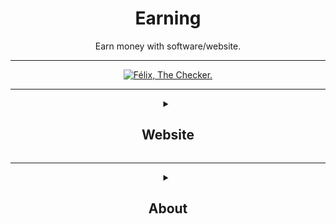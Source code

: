 <div align="center"><h1>Earning</h1>
<p>Earn money with software/website.</p>

___

[![Félix, The Checker.](https://github.com/LeBazarDeBryan/Earning/actions/workflows/link.yml/badge.svg)](https://github.com/LeBazarDeBryan/Earning/actions/workflows/link.yml)
___

<details><summary><h2>Website</h2></summary>
  
| Website | Type | Link |
|---------|------|------|
| AdNade | Surfbar | <a href="https://adnade.net/?ref=LeBazarDeBryan">✔️</a> |
| Appinion | Survey | <a href="">❌</a> |
| AttaPoll | Survey | <a href="https://attapoll.app/join/ykvoh">🟩</a> |
| Bitping | Share Internet | <a href="https://app.bitping.com/?r=fxiFvAEg">🟩</a> |
| ClicTune | Links | <a href="https://www.clictune.com/auth/signup/140463">🟩</a> |
| EarnApp | Share Internet | <a href="https://earnapp.com/dashboard/signup?r=B3RlZCMl">🟩</a> |
| Earnweb | Survey | <a href="">🟥</a> |
| eBesucher | Surfbar | <a href="https://www.ebesucher.com/?ref=justfelix">🟩</a> |
| Gaganode | Share Internet | <a href="https://dashboard.gaganode.com/register?referral_code=brgbswarhqlepuu">🟩</a> |
| Google Opinion Rewards | Survey | <a href="https://surveys.google.com/google-opinion-rewards/">🟩</a> |
| Grass | Share Internet | <a href="https://app.getgrass.io/register/?referralCode=fvehjREzI13uGQv">🟩</a> |
| Honeygain | Share Internet | <a href="https://r.honeygain.me/LEBAZD645C">🟩</a> |
| JumpTask | Survey | <a href="https://www.jumptask.io/r/decyvanejacy">🟩</a> |
| Macadam | Walking | <a href="https://macadam.carrd.co">🟩</a> |
| Pawns | Share Internet | <a href="https://pawns.app/?r=3178929">🟩</a> |
| ProxyLite | Share Internet | <a href="https://proxylite.ru/?r=Q48OO8CX&utm_source=GitHub">🟩</a> |
| Repocket | Share Internet | <a href="https://link.repocket.com/vxLX">🟩</a> |
| Streetbees | Survey | <a href="https://www.streetbees.com">🟩</a> |
| Sweatcoin | Walking | <a href="https://sweatco.in/i/severinegalera">🟩</a> |
| TinyDrive | Mining | <a href="https://tinydrive.certificator.ca">🟥</a> |
| WeWard | Walking | <a href="https://www.wewardapp.com">🟩</a> |
</details>

___

<details><summary><h2>About</h2></summary>
  
This is a little repositorie to win some money easily. Each website is verified by me before being added and being verified by ***Félix***, *The Checker!* It's a little bot that work everyday at 11 AM or when there's update. He verify all the link to see if it's down or not.

| Website | Link | Bot |
|---------|------|-----|
| Test    | <a href="https://example.com">🟥</a> | [![Félix, The Checker.](https://github.com/LeBazarDeBryan/Earning/actions/workflows/link.yml/badge.svg)](https://github.com/LeBazarDeBryan/Earning/actions/workflows/link.yml) |

The box in the link tab should be green, If it's not, there's a problem and I'm probably trying to fix it.

</details>
</div>

